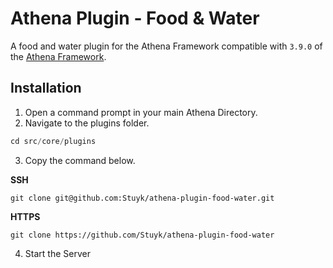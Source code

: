 # Athena Plugin - Food & Water

A food and water plugin for the Athena Framework compatible with `3.9.0` of the [Athena Framework](https://athenaframework.com/).

## Installation

1. Open a command prompt in your main Athena Directory.
2. Navigate to the plugins folder.

```ts
cd src/core/plugins
```

3. Copy the command below.

**SSH**

```
git clone git@github.com:Stuyk/athena-plugin-food-water.git
```

**HTTPS**
```
git clone https://github.com/Stuyk/athena-plugin-food-water
```

4. Start the Server
